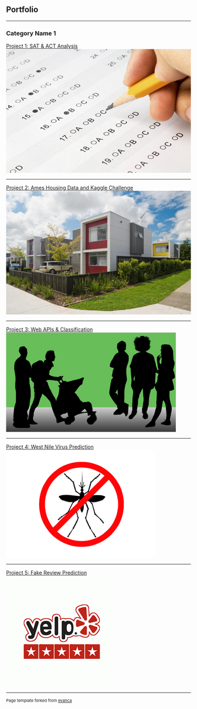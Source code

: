 ## Portfolio

---

### Category Name 1 

[Project 1: SAT & ACT Analysis](/project1)
<br>
<img src="images/test.jpg?raw=true"/>

---
[Project 2: Ames Housing Data and Kaggle Challenge](/project2)
<br>
<img src="images/house.dms?raw=true"/>

---
[Project 3: Web APIs & Classification](/project3)
<br>
<img src="images/parent.jpg?raw=true"/>

---
[Project 4: West Nile Virus Prediction](/project4)
<img src="images/mos.png?raw=true"/>

---
[Project 5: Fake Review Prediction](/project5)
<img src="images/yelp.gif?raw=true"/>

---
<p style="font-size:11px">Page template forked from <a href="https://github.com/evanca/quick-portfolio">evanca</a></p>
<!-- Remove above link if you don't want to attibute -->
